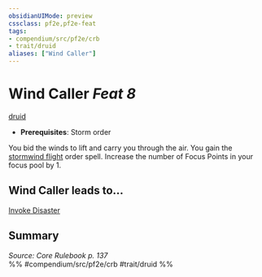 ```yaml
---
obsidianUIMode: preview
cssclass: pf2e,pf2e-feat
tags:
- compendium/src/pf2e/crb
- trait/druid
aliases: ["Wind Caller"]
---
```

# Wind Caller  *Feat 8*  
[druid](/rules/traits/druid.md)  

- **Prerequisites**: Storm order

You bid the winds to lift and carry you through the air. You gain the [stormwind flight](/compendium/spells/stormwind-flight.md) order spell. Increase the number of Focus Points in your focus pool by 1.

## Wind Caller leads to...

[Invoke Disaster](/compendium/feats/invoke-disaster.md)

## Summary

*Source: Core Rulebook p. 137*  
%% #compendium/src/pf2e/crb #trait/druid %%